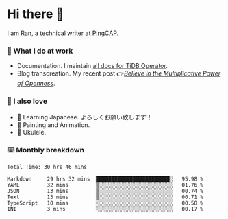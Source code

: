 # Hi there 👋

I am Ran, a technical writer at [PingCAP](https://pingcap.com/).

### 📝 What I do at work

- Documentation. I maintain [all docs for TiDB Operator](https://github.com/pingcap/docs-tidb-operator).
- Blog transcreation. My recent post 👉[*Believe in the Multiplicative Power of Openness*](https://pingcap.com/blog/believe-in-the-multiplicative-power-of-openness-open-source-community).

### 🤠 I also love

- 💬 Learning Japanese. よろしくお願い致します！
- 🎨 Painting and Animation.
- 🎵 Ukulele.

### ⌨️ Monthly breakdown

<!--START_SECTION:waka-->

```text
Total Time: 30 hrs 46 mins

Markdown     29 hrs 32 mins  ████████████████████████░   95.98 %
YAML         32 mins         ▒░░░░░░░░░░░░░░░░░░░░░░░░   01.76 %
JSON         13 mins         ▒░░░░░░░░░░░░░░░░░░░░░░░░   00.74 %
Text         13 mins         ▒░░░░░░░░░░░░░░░░░░░░░░░░   00.71 %
TypeScript   10 mins         ░░░░░░░░░░░░░░░░░░░░░░░░░   00.58 %
INI          3 mins          ░░░░░░░░░░░░░░░░░░░░░░░░░   00.17 %
```

<!--END_SECTION:waka-->
